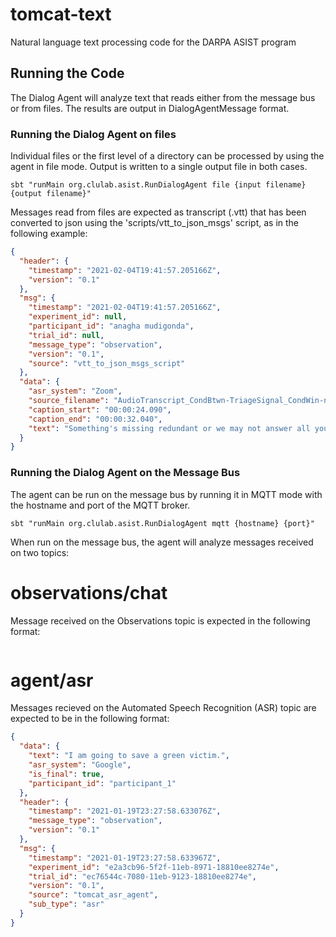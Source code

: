 tomcat-text
===========

Natural language text processing code for the DARPA ASIST program


Running the Code
----------------

The Dialog Agent will analyze text that reads either from the message bus or 
from files.  The results are output in DialogAgentMessage format.

### Running the Dialog Agent on files

Individual files or the first level of a directory can be processed by using
the agent in file mode.  Output is written to a single output file in both cases.

```
sbt "runMain org.clulab.asist.RunDialogAgent file {input filename} {output filename}"
```

Messages read from files are expected as transcript (.vtt) that has been converted to json
using the 'scripts/vtt_to_json_msgs' script, as in the following example:

```json
{
  "header": {
    "timestamp": "2021-02-04T19:41:57.205166Z",
    "version": "0.1"
  },
  "msg": {
    "timestamp": "2021-02-04T19:41:57.205166Z",
    "experiment_id": null,
    "participant_id": "anagha mudigonda",
    "trial_id": null,
    "message_type": "observation",
    "version": "0.1",
    "source": "vtt_to_json_msgs_script"
  },
  "data": {
    "asr_system": "Zoom",
    "source_filename": "AudioTranscript_CondBtwn-TriageSignal_CondWin-na_Trial-na_Team-na_Member-21_Vers-1.vtt",
    "caption_start": "00:00:24.090",
    "caption_end": "00:00:32.040",
    "text": "Something's missing redundant or we may not answer all your questions here"
  }
}

```


### Running the Dialog Agent on the Message Bus

The agent can be run on the message bus by running it in MQTT mode with the hostname
and port of the MQTT broker.  
```
sbt "runMain org.clulab.asist.RunDialogAgent mqtt {hostname} {port}"
```
When run on the message bus, the agent will analyze messages received on two topics:

# observations/chat

Message received on the Observations topic is expected in the following format:
```json

```

# agent/asr

Messages recieved on the Automated Speech Recognition (ASR) topic are expected to be
in the following format:

```json
{
  "data": {
    "text": "I am going to save a green victim.",
    "asr_system": "Google",
    "is_final": true,
    "participant_id": "participant_1"
  },
  "header": {
    "timestamp": "2021-01-19T23:27:58.633076Z",
    "message_type": "observation",
    "version": "0.1"
  },
  "msg": {
    "timestamp": "2021-01-19T23:27:58.633967Z",
    "experiment_id": "e2a3cb96-5f2f-11eb-8971-18810ee8274e",
    "trial_id": "ec76544c-7080-11eb-9123-18810ee8274e",
    "version": "0.1",
    "source": "tomcat_asr_agent",
    "sub_type": "asr"
  }
}
```
